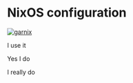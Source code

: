 # NixOS configuration

[![garnix](https://img.shields.io/endpoint.svg?url=https%3A%2F%2Fgarnix.io%2Fapi%2Fbadges%2Fmicgao%2Fnixcfg%3Fbranch%3Dmain)](https://garnix.io)

I use it

Yes I do

I really do

